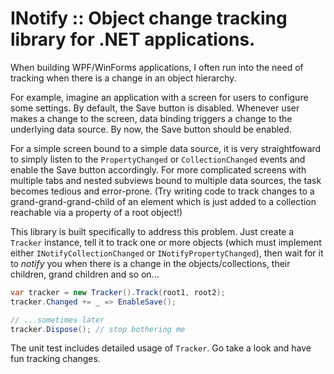 INotify :: Object change tracking library for .NET applications.
=======
When building WPF/WinForms applications, I often run into the need of tracking when there is a change in an object hierarchy.

For example, imagine an application with a screen for users to configure some settings.
By default, the Save button is disabled. Whenever user makes a change to the screen, data binding triggers 
a change to the underlying data source. By now, the Save button should be enabled.

For a simple screen bound to a simple data source, it is very straightfoward to simply listen to the ``PropertyChanged`` or ``CollectionChanged``
events and enable the Save button accordingly. For more complicated screens with multiple tabs and nested subviews bound to multiple data sources, 
the task becomes tedious and error-prone.  (Try writing code to track changes to a grand-grand-grand-child of an element which is just added to a collection reachable via a property of a root object!)

This library is built specifically to address this problem. Just create a ``Tracker`` instance, tell it to track one or more objects (which must implement either 
``INotifyCollectionChanged`` or ``INotifyPropertyChanged``), then wait for it to *notify* you when there is a change in the objects/collections, 
their children, grand children and so on... 

```csharp
var tracker = new Tracker().Track(root1, root2);
tracker.Changed += _ => EnableSave();

// ...sometimes later
tracker.Dispose(); // stop bothering me
```
The unit test includes detailed usage of ``Tracker``.  Go take a look and have fun tracking changes.